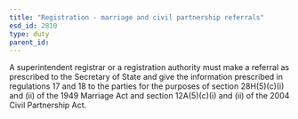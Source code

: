 ```yaml
---
title: "Registration - marriage and civil partnership referrals"
esd_id: 2810
type: duty
parent_id:  
---
```


A superintendent registrar or a registration authority must make a referral as prescribed to the Secretary of State and give the information prescribed in regulations 17 and 18 to the parties for the purposes of section 28H(5)(c)(i) and (ii) of the 1949 Marriage Act and section 12A(5)(c)(i) and (ii) of the 2004 Civil Partnership Act.

